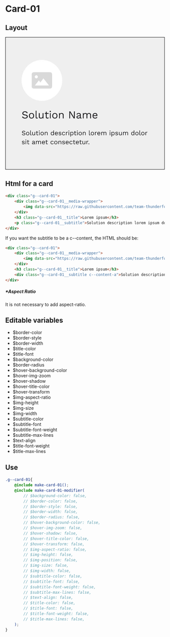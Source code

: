 # Card-01

## Layout

![alt text][card-01]

[card-01]: /src/img/global-components/card/card-01.jpg

## Html for a card

```html
<div class="g--card-01">
    <div class="g--card-01__media-wrapper">
        <img data-src="https://raw.githubusercontent.com/team-thunderfoot/ui/main/src/img/global-components/rounded-img-placeholder.png" src="/src/img/global-components/placeholder.jpg" alt="alt text" class="g--card-01__media-wrapper__media g--lazy-01">
    </div>
    <h3 class="g--card-01__title">Lorem ipsum</h3>
    <p class="g--card-01__subtitle">Solution description lorem ipsum dolor sit amet consectetur.</p>
</div>
```

If you want the subtitle to be a c--content, the HTML should be:
```html
<div class="g--card-01">
    <div class="g--card-01__media-wrapper">
        <img data-src="https://raw.githubusercontent.com/team-thunderfoot/ui/main/src/img/global-components/rounded-img-placeholder.png" src="/src/img/global-components/placeholder.jpg" alt="alt text" class="g--card-01__media-wrapper__media g--lazy-01">
    </div>
    <h3 class="g--card-01__title">Lorem ipsum</h3>
    <div class="g--card-01__subtitle c--content-a">Solution description lorem ipsum dolor sit amet consectetur.</div>
</div>
```

##### \*Aspect Ratio

It is not necessary to add aspect-ratio.

## Editable variables

- $border-color
- $border-style
- $border-width
- $title-color
- $title-font
- $background-color
- $border-radius
- $hover-background-color
- $hover-img-zoom
- $hover-shadow
- $hover-title-color
- $hover-transform
- $img-aspect-ratio
- $img-height
- $img-size
- $img-width
- $subtitle-color
- $subtitle-font
- $subtitle-font-weight
- $subtitle-max-lines
- $text-align
- $title-font-weight
- $title-max-lines

## Use

```scss
.g--card-01{
    @include make-card-01();
    @include make-card-01-modifier(
        // $background-color: false,
        // $border-color: false,
        // $border-style: false,
        // $border-width: false,
        // $border-radius: false,
        // $hover-background-color: false,
        // $hover-img-zoom: false,
        // $hover-shadow: false,
        // $hover-title-color: false,
        // $hover-transform: false,
        // $img-aspect-ratio: false,
        // $img-height: false,
        // $img-position: false,
        // $img-size: false,
        // $img-width: false,
        // $subtitle-color: false,
        // $subtitle-font: false,
        // $subtitle-font-weight: false,
        // $subtitle-max-lines: false,
        // $text-align: false,
        // $title-color: false,
        // $title-font: false,
        // $title-font-weight: false,
        // $title-max-lines: false,
    );
}
```